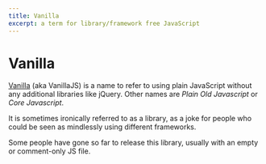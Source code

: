 ```yaml
---
title: Vanilla
excerpt: a term for library/framework free JavaScript
---
```


# Vanilla

[Vanilla](http://vanilla-js.com/) (aka VanillaJS) is a name to refer to using plain JavaScript without any additional libraries like jQuery. Other names are *Plain Old Javascript* or *Core Javascript*.

It is sometimes ironically referred to as a library, as a joke for people who could be seen as mindlessly using different frameworks.

Some people have gone so far to release this library, usually with an empty or comment-only JS file.
